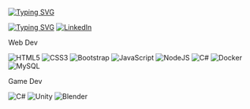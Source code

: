 [![Typing SVG](https://readme-typing-svg.demolab.com?font=Fira+Code&pause=1000&color=5190CD&random=false&width=435&lines=Felipe+Ruperti+Esteves;Developer+++;Felipe+Ruperti+Esteves;Desenvolvedor)](https://git.io/typing-svg)

[![Typing SVG](https://readme-typing-svg.demolab.com?font=Fira+Code&weight=350&size=15&pause=1000&color=FFF409&random=false&width=435&lines=Acesse+meu+site+Aqui!;site+desenvolvido+em+GitPages!;Com+HTML+CSS3++Bootstrap+e+JavaScript)](https://git.io/typing-svg)
  [![LinkedIn](https://img.shields.io/badge/linkedin-%230077B5.svg?style=for-the-badge&logo=linkedin&logoColor=white)](https://www.linkedin.com/in/felipe-ruperti-esteves/)
  
Web Dev

  ![HTML5](https://img.shields.io/badge/html5-%23E34F26.svg?style=for-the-badge&logo=html5&logoColor=white)
  ![CSS3](https://img.shields.io/badge/css3-%231572B6.svg?style=for-the-badge&logo=css3&logoColor=white)
  ![Bootstrap](https://img.shields.io/badge/bootstrap-%238511FA.svg?style=for-the-badge&logo=bootstrap&logoColor=white)
  ![JavaScript](https://img.shields.io/badge/javascript-%23323330.svg?style=for-the-badge&logo=javascript&logoColor=%23F7DF1E)
  ![NodeJS](https://img.shields.io/badge/node.js-6DA55F?style=for-the-badge&logo=node.js&logoColor=white)
  ![C#](https://img.shields.io/badge/c%23-%23239120.svg?style=for-the-badge&logo=csharp&logoColor=white)
  ![Docker](https://img.shields.io/badge/docker-%230db7ed.svg?style=for-the-badge&logo=docker&logoColor=white)
  ![MySQL](https://img.shields.io/badge/mysql-4479A1.svg?style=for-the-badge&logo=mysql&logoColor=white)

Game Dev

  ![C#](https://img.shields.io/badge/c%23-%23239120.svg?style=for-the-badge&logo=csharp&logoColor=white)
  ![Unity](https://img.shields.io/badge/unity-%23000000.svg?style=for-the-badge&logo=unity&logoColor=white)
  ![Blender](https://img.shields.io/badge/blender-%23F5792A.svg?style=for-the-badge&logo=blender&logoColor=white)
